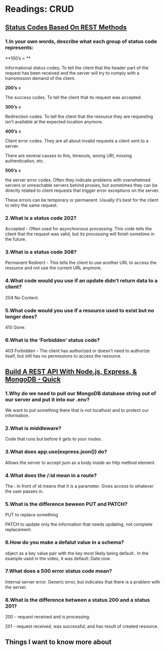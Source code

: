 # Readings: CRUD
## [Status Codes Based On REST Methods](https://www.moesif.com/blog/technical/api-design/Which-HTTP-Status-Code-To-Use-For-Every-CRUD-App/)
### 1.In your own words, describe what each group of status code represents:

**100’s = **

Informational status codes; To tell the client that the header part of the request has been received and the server will try to comply with a transmission demand of the client. 

**200’s =**

The success codes. To tell the client that its request was accepted. 
 
 **300’s =**

 Redirection codes. To tell the client that the resource they are requesting isn’t available at the expected location anymore. 
 
 **400’s =**

Client error codes. They are all about invalid requests a client sent to a server.

There are several causes to this, timeouts, wrong URI, missing authentication, etc. 

**500’s =**

the server error codes. Often they indicate problems with overwhelmed servers or unreachable servers behind proxies, but sometimes they can be directly
related to client requests that trigger error exceptions on the server. 

These errors can be temporary or permanent. Usually it’s best for the client to 
retry the same request.


### 2.What is a status code 202?

Accepted - Often used for asynchronous processing. This code tells the client that the request was valid, but its processing will finish sometime in the future. 

### 3.What is a status code 308?
Permanent Redirect - This tells the client to use another URL to access the resource and not use the current URL anymore. 

### 4.What code would you use if an update didn’t return data to a client?

204 No Content.

### 5.What code would you use if a resource used to exist but no longer does?

410 Gone.

### 6.What is the ‘Forbidden’ status code?

403 Forbidden - The client has authorized or doesn’t need to authorize itself, but still has no permissions to access the resource.


## [Build A REST API With Node.js, Express, & MongoDB - Quick](https://www.youtube.com/watch?v=fgTGADljAeg)

### 1.Why do we need to pull our MongoDB database string out of our server and put it into our .env?

We want to put something there that is not localhost and to protect our information.

### 2.What is middleware?

Code that runs but before it gets to your routes.

### 3.What does app.use(express.json()) do?

Allows the server to accept json as a body inside an http method element.

### 4.What does the /:id mean in a route?

The : in front of id means that it is a parameter. Gives access to whatever the user passes in.

### 5.What is the difference beween PUT and PATCH?

PUT to replace something

PATCH to update only the information that needs updating, not complete replacement.

### 6.How do you make a defalut value in a schema?

 object as a key value pair with the key most likely being default:. In the example used in the video, it was default: Date.now.
 
### 7.What does a 500 error status code mean?

Internal server error. Generic error, but indicates that there is a problem with the server.

### 8.What is the difference between a status 200 and a status 201?

 200 - request received and is processing.
 
 201 - request received, was successful, and has result of created resource.
 
 
 ## Things I want to know more about
 
